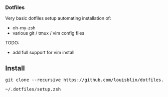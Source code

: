 ### Dotfiles 

Very basic dotfiles setup automating installation of:
- oh-my-zsh
- various git / tmux / vim config files

TODO:
- add full support for vim install

## Install

<pre>git clone --recursive https://github.com/louisblin/dotfiles.git ~/.dotfiles</pre>
<pre>~/.dotfiles/setup.zsh</pre>
